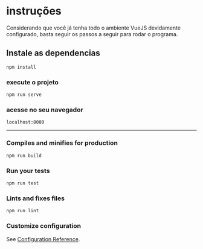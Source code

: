 # instruções

Considerando que você já tenha todo o ambiente VueJS devidamente configurado,
basta seguir os passos a seguir para rodar o programa.

## Instale as dependencias
```
npm install
```

### execute o projeto
```
npm run serve
```

### acesse no seu navegador
```
localhost:8080
```
----------------------------------------


### Compiles and minifies for production
```
npm run build
```

### Run your tests
```
npm run test
```

### Lints and fixes files
```
npm run lint
```

### Customize configuration
See [Configuration Reference](https://cli.vuejs.org/config/).
